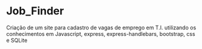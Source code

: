 # Job_Finder
Criação de um site para cadastro de vagas de emprego em T.I. utilizando os conhecimentos em Javascript, express, express-handlebars, bootstrap, css e SQLite
